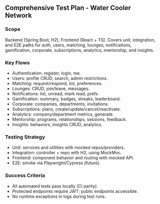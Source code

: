## Comprehensive Test Plan - Water Cooler Network

### Scope
Backend (Spring Boot, H2), Frontend (React + TS). Covers unit, integration, and E2E paths for auth, users, matching, lounges, notifications, gamification, corporate, subscriptions, analytics, mentorship, and insights.

### Key Flows
- Authentication: register, login, me.
- Users: profile CRUD, search, admin restrictions.
- Matching: request/respond, list, preferences.
- Lounges: CRUD, join/leave, messages.
- Notifications: list, unread, mark read, prefs.
- Gamification: summary, badges, streaks, leaderboard.
- Corporate: companies, departments, invitations.
- Subscriptions: plans, create/update/cancel/reactivate.
- Analytics: company/department metrics, generate.
- Mentorship: programs, relationships, sessions, feedback.
- Insights: behaviors, insights CRUD, analytics.

### Testing Strategy
- Unit: services and utilities with mocked repos/providers.
- Integration: controller + repo with H2, using MockMvc.
- Frontend: component behavior and routing with mocked API.
- E2E: smoke via Playwright/Cypress (future).

### Success Criteria
- All automated tests pass locally (CI parity).
- Protected endpoints require JWT; public endpoints accessible.
- No runtime exceptions in logs during test runs.


